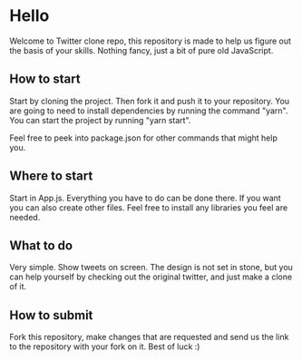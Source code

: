 # Hello

Welcome to Twitter clone repo, this repository is made to help us figure out the basis of your skills. Nothing fancy, just a bit of pure old JavaScript.

## How to start

Start by cloning the project. 
Then fork it and push it to your repository.
You are going to need to install dependencies by running the command "yarn".
You can start the project by running "yarn start".

Feel free to peek into package.json for other commands that might help you.

## Where to start

Start in App.js.
Everything you have to do can be done there.
If you want you can also create other files. 
Feel free to install any libraries you feel are needed.

## What to do

Very simple. Show tweets on screen. 
The design is not set in stone, but you can help yourself by checking out the original twitter, and just make a clone of it. 

## How to submit

Fork this repository, make changes that are requested and send us the link to the repository with your fork on it.
Best of luck :)